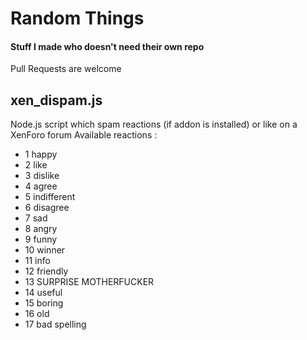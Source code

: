 # Random Things
#### Stuff I made who doesn't need their own repo
Pull Requests are welcome

## xen_dispam.js
Node.js script which spam reactions (if addon is installed) or like on a XenForo forum
Available reactions :
- 1 happy
- 2 like
- 3 dislike
- 4 agree
- 5 indifferent
- 6 disagree
- 7 sad
- 8 angry
- 9 funny
- 10 winner
- 11 info
- 12 friendly
- 13 SURPRISE MOTHERFUCKER
- 14 useful
- 15 boring
- 16 old
- 17 bad spelling